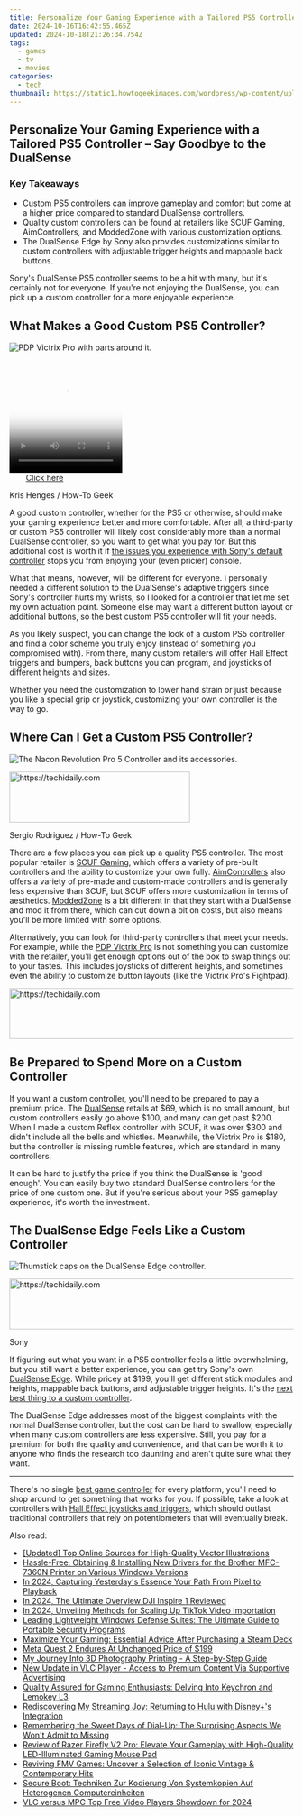 ```yaml
---
title: Personalize Your Gaming Experience with a Tailored PS5 Controller – Say Goodbye to the DualSense
date: 2024-10-16T16:42:55.465Z
updated: 2024-10-18T21:26:34.754Z
tags:
  - games
  - tv
  - movies
categories:
  - tech
thumbnail: https://static1.howtogeekimages.com/wordpress/wp-content/uploads/2024/07/53330050654_2416218d5f_o.jpg
---
```


## Personalize Your Gaming Experience with a Tailored PS5 Controller – Say Goodbye to the DualSense

### Key Takeaways

* Custom PS5 controllers can improve gameplay and comfort but come at a higher price compared to standard DualSense controllers.
* Quality custom controllers can be found at retailers like SCUF Gaming, AimControllers, and ModdedZone with various customization options.
* The DualSense Edge by Sony also provides customizations similar to custom controllers with adjustable trigger heights and mappable back buttons.

 Sony's DualSense PS5 controller seems to be a hit with many, but it's certainly not for everyone. If you're not enjoying the DualSense, you can pick up a custom controller for a more enjoyable experience.

##  What Makes a Good Custom PS5 Controller?

![PDP Victrix Pro with parts around it.](https://static1.howtogeekimages.com/wordpress/wp-content/uploads/2024/07/pdp-victrix-pro-3.jpg) 

<!-- affiliate ads begin -->
<span id="1374820">
					<video width="200" height="200" style="cursor:pointer"
           poster="//a.impactradius-go.com/display-clicktoplayimage/1374820.png"
           onclick="if(!this.playClicked){this.play();this.setAttribute('controls',true);this.playClicked=true;}">
	   <source src="//a.impactradius-go.com/display-ad/15852-1374820">
	   <img src="//a.impactradius-go.com/display-clicktoplayimage/1374820.png" style="border: none; height: 100%; width: 100%; object-fit: contain">
	</video>
	<div style="width:125px;text-align:center"><a href="javascript:window.open(decodeURIComponent('https%3A%2F%2Fthefitville.pxf.io%2Fc%2F5597632%2F1374820%2F15852'), '_blank');void(0);">Click here</a></div>
</span>
<img height="0" width="0" src="https://imp.pxf.io/i/5597632/1374820/15852" style="position:absolute;visibility:hidden;" border="0" />
<!-- affiliate ads end -->

Kris Henges / How-To Geek

 A good custom controller, whether for the PS5 or otherwise, should make your gaming experience better and more comfortable. After all, a third-party or custom PS5 controller will likely cost considerably more than a normal DualSense controller, so you want to get what you pay for. But this additional cost is worth it if [the issues you experience with Sony's default controller](https://extra-tips.techidaily.com/chart-your-course-to-adventure-the-comprehensive-guide-to-vr-tours-for-2024/) stops you from enjoying your (even pricier) console.

 What that means, however, will be different for everyone. I personally needed a different solution to the DualSense's adaptive triggers since Sony's controller hurts my wrists, so I looked for a controller that let me set my own actuation point. Someone else may want a different button layout or additional buttons, so the best custom PS5 controller will fit your needs.

 As you likely suspect, you can change the look of a custom PS5 controller and find a color scheme you truly enjoy (instead of something you compromised with). From there, many custom retailers will offer Hall Effect triggers and bumpers, back buttons you can program, and joysticks of different heights and sizes.

 Whether you need the customization to lower hand strain or just because you like a special grip or joystick, customizing your own controller is the way to go.

##  Where Can I Get a Custom PS5 Controller?

![The Nacon Revolution Pro 5 Controller and its accessories.](https://static1.howtogeekimages.com/wordpress/wp-content/uploads/2024/07/53329709296_b4c6d167ae_o.jpg) 

<!-- affiliate ads begin -->
<a href="https://aligracehair.sjv.io/c/5597632/2135371/19272" target="_top" id="2135371">
  <img src="//a.impactradius-go.com/display-ad/19272-2135371" border="0" alt="https://techidaily.com" width="320" height="90"/>
</a>
<img height="0" width="0" src="https://aligracehair.sjv.io/i/5597632/2135371/19272" style="position:absolute;visibility:hidden;" border="0" />
<!-- affiliate ads end -->

Sergio Rodriguez / How-To Geek

 There are a few places you can pick up a quality PS5 controller. The most popular retailer is [SCUF Gaming](https://scufgaming.com/playstation5), which offers a variety of pre-built controllers and the ability to customize your own fully. [AimControllers](https://us.aimcontrollers.com/) also offers a variety of pre-made and custom-made controllers and is generally less expensive than SCUF, but SCUF offers more customization in terms of aesthetics. [ModdedZone](https://moddedzone.com/products/playstation-5-customizer) is a bit different in that they start with a DualSense and mod it from there, which can cut down a bit on costs, but also means you'll be more limited with some options.

 Alternatively, you can look for third-party controllers that meet your needs. For example, while the [PDP Victrix Pro](https://www.amazon.com/gp/product/B0CRZ7KFKZ?th=1&tag=hotoge-20&ascsubtag=UUhtgUeUpU2004061&asc%5Frefurl=https%3A%2F%2Fwww.howtogeek.com%2Fdualsense-not-doing-it-for-you-get-a-custom-ps5-controller-instead%2F&asc%5Fcampaign=Evergreen) is not something you can customize with the retailer, you'll get enough options out of the box to swap things out to your tastes. This includes joysticks of different heights, and sometimes even the ability to customize button layouts (like the Victrix Pro's Fightpad).

<!-- affiliate ads begin -->
<a href="https://ephamedtechinc.pxf.io/c/5597632/2130529/26400" target="_top" id="2130529">
  <img src="//a.impactradius-go.com/display-ad/26400-2130529" border="0" alt="https://techidaily.com" width="728" height="90"/>
</a>
<img height="0" width="0" src="https://ephamedtechinc.pxf.io/i/5597632/2130529/26400" style="position:absolute;visibility:hidden;" border="0" />
<!-- affiliate ads end -->

##  Be Prepared to Spend More on a Custom Controller

 If you want a custom controller, you'll need to be prepared to pay a premium price. The [DualSense](https://www.amazon.com/PlayStation-DualSense%C2%AE-Wireless-Controller-Midnight-5/dp/B0CQKKHT5J?tag=hotoge-20&ascsubtag=UUhtgUeUpU2004061&asc%5Frefurl=https%3A%2F%2Fwww.howtogeek.com%2Fdualsense-not-doing-it-for-you-get-a-custom-ps5-controller-instead%2F&asc%5Fcampaign=Evergreen) retails at $69, which is no small amount, but custom controllers easily go above $100, and many can get past $200\. When I made a custom Reflex controller with SCUF, it was over $300 and didn't include all the bells and whistles. Meanwhile, the Victrix Pro is $180, but the controller is missing rumble features, which are standard in many controllers.

 It can be hard to justify the price if you think the DualSense is 'good enough'. You can easily buy two standard DualSense controllers for the price of one custom one. But if you're serious about your PS5 gameplay experience, it's worth the investment.

##  The DualSense Edge Feels Like a Custom Controller

![Thumstick caps on the DualSense Edge controller.](https://static1.howtogeekimages.com/wordpress/wp-content/uploads/2024/02/dualsense_thumstick_caps.jpg) 

<!-- affiliate ads begin -->
<a href="https://appsumo.8odi.net/c/5597632/2043855/7443" target="_top" id="2043855">
  <img src="//a.impactradius-go.com/display-ad/7443-2043855" border="0" alt="https://techidaily.com" width="728" height="90"/>
</a>
<img height="0" width="0" src="https://appsumo.8odi.net/i/5597632/2043855/7443" style="position:absolute;visibility:hidden;" border="0" />
<!-- affiliate ads end -->

Sony

 If figuring out what you want in a PS5 controller feels a little overwhelming, but you still want a better experience, you can get try Sony's own [DualSense Edge](https://amazon.com/dp/B0BSYFB99D?tag=hotoge-20&ascsubtag=UUhtgUeUpU2004061&asc%5Frefurl=https%3A%2F%2Fwww.howtogeek.com%2Fdualsense-not-doing-it-for-you-get-a-custom-ps5-controller-instead%2F&asc%5Fcampaign=Evergreen). While pricey at $199, you'll get different stick modules and heights, mappable back buttons, and adjustable trigger heights. It's the [next best thing to a custom controller](https://unlock-android.techidaily.com/full-guide-to-unlock-your-google-pixel-8-by-drfone-android/).

 The DualSense Edge addresses most of the biggest complaints with the normal DualSense controller, but the cost can be hard to swallow, especially when many custom controllers are less expensive. Still, you pay for a premium for both the quality and convenience, and that can be worth it to anyone who finds the research too daunting and aren't quite sure what they want.

---

 There's no single [best game controller](https://hardware-reviews.techidaily.com/unlocking-the-potential-of-computer-components-with-toms-gear-guides/) for every platform, you'll need to shop around to get something that works for you. If possible, take a look at controllers with [Hall Effect joysticks and triggers](https://youtube-blog.techidaily.com/esthetic-alignment-for-online-glamour-content-for-2024/), which should outlast traditional controllers that rely on potentiometers that will eventually break.

<ins class="adsbygoogle"
     style="display:block"
     data-ad-format="autorelaxed"
     data-ad-client="ca-pub-7571918770474297"
     data-ad-slot="1223367746"></ins>

<ins class="adsbygoogle"
     style="display:block"
     data-ad-client="ca-pub-7571918770474297"
     data-ad-slot="8358498916"
     data-ad-format="auto"
     data-full-width-responsive="true"></ins>

<span class="atpl-alsoreadstyle">Also read:</span>
<div><ul>
<li><a href="https://some-approaches.techidaily.com/updated-top-online-sources-for-high-quality-vector-illustrations/"><u>[Updated] Top Online Sources for High-Quality Vector Illustrations</u></a></li>
<li><a href="https://hardware-help.techidaily.com/hassle-free-obtaining-and-installing-new-drivers-for-the-brother-mfc-7360n-printer-on-various-windows-versions/"><u>Hassle-Free: Obtaining & Installing New Drivers for the Brother MFC-7360N Printer on Various Windows Versions</u></a></li>
<li><a href="https://extra-lessons.techidaily.com/in-2024-capturing-yesterdays-essence-your-path-from-pixel-to-playback/"><u>In 2024, Capturing Yesterday's Essence Your Path From Pixel to Playback</u></a></li>
<li><a href="https://fox-helps.techidaily.com/in-2024-the-ultimate-overview-dji-inspire-1-reviewed/"><u>In 2024, The Ultimate Overview DJI Inspire 1 Reviewed</u></a></li>
<li><a href="https://some-guidance.techidaily.com/in-2024-unveiling-methods-for-scaling-up-tiktok-video-importation/"><u>In 2024, Unveiling Methods for Scaling Up TikTok Video Importation</u></a></li>
<li><a href="https://win-marvelous.techidaily.com/leading-lightweight-windows-defense-suites-the-ultimate-guide-to-portable-security-programs/"><u>Leading Lightweight Windows Defense Suites: The Ultimate Guide to Portable Security Programs</u></a></li>
<li><a href="https://buynow-marvelous.techidaily.com/maximize-your-gaming-essential-advice-after-purchasing-a-steam-deck/"><u>Maximize Your Gaming: Essential Advice After Purchasing a Steam Deck</u></a></li>
<li><a href="https://buynow-marvelous.techidaily.com/meta-quest-2-endures-at-unchanged-price-of-199/"><u>Meta Quest 2 Endures At Unchanged Price of $199</u></a></li>
<li><a href="https://buynow-marvelous.techidaily.com/my-journey-into-3d-photography-printing-a-step-by-step-guide/"><u>My Journey Into 3D Photography Printing - A Step-by-Step Guide</u></a></li>
<li><a href="https://buynow-marvelous.techidaily.com/new-update-in-vlc-player-access-to-premium-content-via-supportive-advertising/"><u>New Update in VLC Player - Access to Premium Content Via Supportive Advertising</u></a></li>
<li><a href="https://games-able.techidaily.com/quality-assured-for-gaming-enthusiasts-delving-into-keychron-and-lemokey-l3/"><u>Quality Assured for Gaming Enthusiasts: Delving Into Keychron and Lemokey L3</u></a></li>
<li><a href="https://buynow-marvelous.techidaily.com/rediscovering-my-streaming-joy-returning-to-hulu-with-disneypluss-integration/"><u>Rediscovering My Streaming Joy: Returning to Hulu with Disney+'s Integration</u></a></li>
<li><a href="https://buynow-marvelous.techidaily.com/remembering-the-sweet-days-of-dial-up-the-surprising-aspects-we-wont-admit-to-missing/"><u>Remembering the Sweet Days of Dial-Up: The Surprising Aspects We Won't Admit to Missing</u></a></li>
<li><a href="https://buynow-marvelous.techidaily.com/review-of-razer-firefly-v2-pro-elevate-your-gameplay-with-high-quality-led-illuminated-gaming-mouse-pad/"><u>Review of Razer Firefly V2 Pro: Elevate Your Gameplay with High-Quality LED-Illuminated Gaming Mouse Pad</u></a></li>
<li><a href="https://buynow-marvelous.techidaily.com/reviving-fmv-games-uncover-a-selection-of-iconic-vintage-and-contemporary-hits/"><u>Reviving FMV Games: Uncover a Selection of Iconic Vintage & Contemporary Hits</u></a></li>
<li><a href="https://fox-sys.techidaily.com/secure-boot-techniken-zur-kodierung-von-systemkopien-auf-heterogenen-computereinheiten/"><u>Secure Boot: Techniken Zur Kodierung Von Systemkopien Auf Heterogenen Computereinheiten</u></a></li>
<li><a href="https://fox-helps.techidaily.com/vlc-versus-mpc-top-free-video-players-showdown-for-2024/"><u>VLC versus MPC Top Free Video Players Showdown for 2024</u></a></li>
</ul></div>

